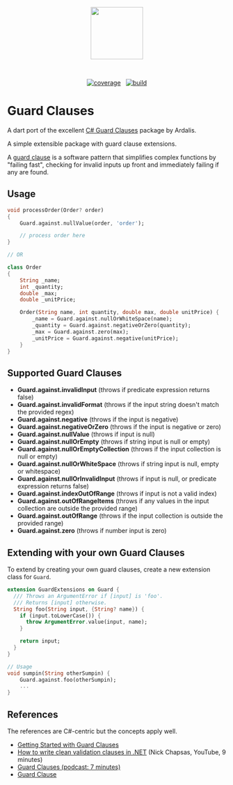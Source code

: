 <p align="center">
 <img width=120 src="https://user-images.githubusercontent.com/137525/163580762-03c40c02-d75e-4ad6-a0af-9e516e1deaf4.svg">
</p>
<br />

<p align="center">
<a href="https://github.com/chrishibler/guard_clauses/actions"><img src="https://github.com/chrishibler/guard_clauses/workflows/build/badge.svg" alt="coverage"></a>
&nbsp
<a href="https://codecov.io/gh/chrishibler/guard_clauses"><img src="https://codecov.io/gh/chrishibler/guard_clauses/branch/main/graph/badge.svg?token=ZKK8W1KKAE" alt="build"></a>
</p>

# Guard Clauses

A dart port of the excellent [C# Guard Clauses](https://github.com/ardalis/GuardClauses) package by Ardalis.

A simple extensible package with guard clause extensions.

A [guard clause](https://deviq.com/design-patterns/guard-clause) is a software pattern that simplifies complex functions by "failing fast", checking for invalid inputs up front and immediately failing if any are found.

## Usage

```dart
void processOrder(Order? order)
{
    Guard.against.nullValue(order, 'order');

    // process order here
}

// OR

class Order
{
    String _name;
    int _quantity;
    double _max;
    double _unitPrice;

    Order(String name, int quantity, double max, double unitPrice) {
        _name = Guard.against.nullOrWhiteSpace(name);
        _quantity = Guard.against.negativeOrZero(quantity);
        _max = Guard.against.zero(max);
        _unitPrice = Guard.against.negative(unitPrice);
    }
}
```

## Supported Guard Clauses

- **Guard.against.invalidInput** (throws if predicate expression returns false)
- **Guard.against.invalidFormat** (throws if the input string doesn't match the provided regex)
- **Guard.against.negative** (throws if the input is negative)
- **Guard.against.negativeOrZero** (throws if the input is negative or zero)
- **Guard.against.nullValue** (throws if input is null)
- **Guard.against.nullOrEmpty** (throws if string input is null or empty)
- **Guard.against.nullOrEmptyCollection** (throws if the input collection is null or empty)
- **Guard.against.nullOrWhiteSpace** (throws if string input is null, empty or whitespace)
- **Guard.against.nullOrInvalidInput** (throws if input is null, or predicate expression returns false)
- **Guard.against.indexOutOfRange** (throws if input is not a valid index)
- **Guard.against.outOfRangeItems** (throws if any values in the input collection are outside the provided range)
- **Guard.against.outOfRange** (throws if the input collection is outside the provided range)
- **Guard.against.zero** (throws if number input is zero)

## Extending with your own Guard Clauses

To extend by creating your own guard clauses, create a new extension class for `Guard`.

```dart
extension GuardExtensions on Guard {
  /// Throws an ArgumentError if [input] is 'foo'.
  /// Returns [input] otherwise.
  String foo(String input, {String? name}) {
    if (input.toLowerCase()) {
      throw ArgumentError.value(input, name);
    }

    return input;
  }
}

// Usage
void sumpin(String otherSumpin) {
    Guard.against.foo(otherSumpin);
    ...
}
```


## References
The references are C#-centric but the concepts apply well.

- [Getting Started with Guard Clauses](https://blog.nimblepros.com/blogs/getting-started-with-guard-clauses/)
- [How to write clean validation clauses in .NET](https://www.youtube.com/watch?v=Tvx6DNarqDM) (Nick Chapsas, YouTube, 9 minutes)
- [Guard Clauses (podcast: 7 minutes)](https://www.weeklydevtips.com/004)
- [Guard Clause](https://deviq.com/guard-clause/)
